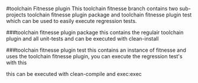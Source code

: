 #toolchain Fitnesse plugin
This toolchain fitnesse branch contains two sub-projects toolchain fitnesse plugin package and toolchain fitnesse plugin test which can be used to easily execute regression tests.

###toolchain fitnesse plugin package
this contains the regulair toolchain plugin and all unit-tests and can be executed with clean-install

###toolchain fitnesse plugin test
this contains an instance of fitnesse and uses the toolchain fitnesse plugin, you can execute the regression test's with this

this can be executed with clean-compile and exec:exec